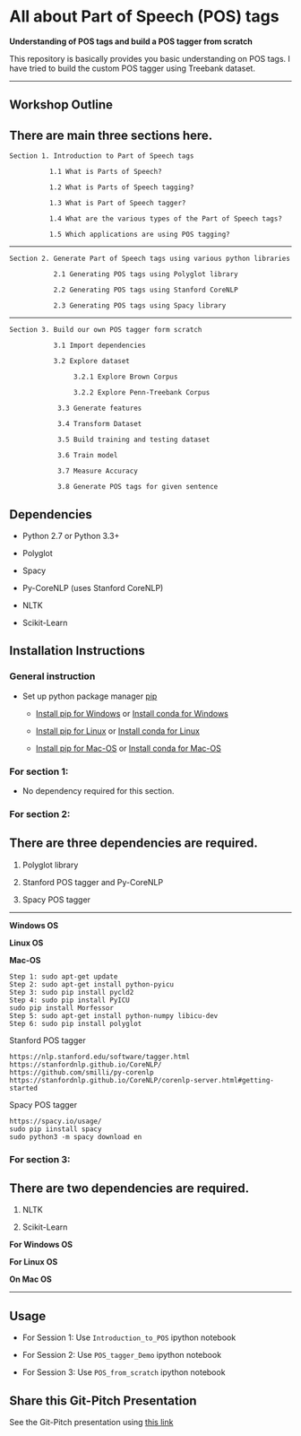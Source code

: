 # All about Part of Speech (POS) tags


**Understanding of POS tags and build a POS tagger from scratch**

This repository is basically provides you basic understanding on POS tags. I have tried to build the custom POS tagger using Treebank dataset.

---

## Workshop Outline

There are main three sections here.
---
    Section 1. Introduction to Part of Speech tags
    
              1.1 What is Parts of Speech?

              1.2 What is Parts of Speech tagging?

              1.3 What is Part of Speech tagger?

              1.4 What are the various types of the Part of Speech tags?

              1.5 Which applications are using POS tagging?

---
       
    Section 2. Generate Part of Speech tags using various python libraries
       
               2.1 Generating POS tags using Polyglot library
       
               2.2 Generating POS tags using Stanford CoreNLP 
       
               2.3 Generating POS tags using Spacy library
    
---    

    Section 3. Build our own POS tagger form scratch
       
               3.1 Import dependencies

               3.2 Explore dataset

                    3.2.1 Explore Brown Corpus

                    3.2.2 Explore Penn-Treebank Corpus

                3.3 Generate features

                3.4 Transform Dataset

                3.5 Build training and testing dataset       

                3.6 Train model

                3.7 Measure Accuracy

                3.8 Generate POS tags for given sentence
       
## Dependencies 

* Python 2.7 or Python 3.3+

* Polyglot

* Spacy

* Py-CoreNLP (uses Stanford CoreNLP)

* NLTK

* Scikit-Learn


## Installation Instructions

### General instruction

* Set up python package manager [pip](https://pip.pypa.io/en/stable/quickstart/)
  
  * [Install pip for Windows](https://pip.pypa.io/en/stable/installing/) or [Install conda for Windows](https://conda.io/docs/user-guide/install/windows.html)
  
  * [Install pip for Linux](https://github.com/jalajthanaki/NLPython/blob/master/ch1/installation_guide/NLTK%2BSetup.md) or [Install conda for Linux](https://conda.io/docs/user-guide/install/linux.html)
  
  * [Install pip for Mac-OS](https://gist.github.com/haircut/14705555d58432a5f01f9188006a04ed) or [Install conda for Mac-OS](https://conda.io/docs/user-guide/install/macos.html)


### For section 1:

* No dependency required for this section.

### For section 2: 

There are three dependencies are required.
---

1. Polyglot library

2. Stanford POS tagger and Py-CoreNLP

3. Spacy POS tagger

---

**Windows OS**


**Linux OS**


**Mac-OS**


    Step 1: sudo apt-get update
    Step 2: sudo apt-get install python-pyicu
    Step 3: sudo pip install pycld2
    Step 4: sudo pip install PyICU
    sudo pip install Morfessor
    Step 5: sudo apt-get install python-numpy libicu-dev
    Step 6: sudo pip install polyglot

Stanford POS tagger

    https://nlp.stanford.edu/software/tagger.html
    https://stanfordnlp.github.io/CoreNLP/
    https://github.com/smilli/py-corenlp
    https://stanfordnlp.github.io/CoreNLP/corenlp-server.html#getting-started

Spacy POS tagger

    https://spacy.io/usage/
    sudo pip iinstall spacy
    sudo python3 -m spacy download en



### For section 3: 

There are two dependencies are required.
---
1. NLTK

2. Scikit-Learn


**For Windows OS**


**For Linux OS**


**On Mac OS**


---


## Usage

* For Session 1: Use `Introduction_to_POS` ipython notebook

* For Session 2: Use `POS_tagger_Demo` ipython notebook

* For Session 3: Use `POS_from_scratch` ipython notebook

## Share this Git-Pitch Presentation 

See the Git-Pitch presentation using [this link](https://gitpitch.com/jalajthanaki/POS-tag-workshop/master?grs=github)


